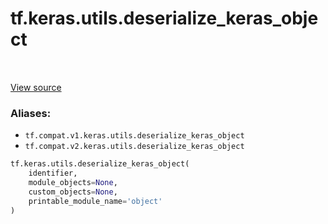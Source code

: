 <div itemscope itemtype="http://developers.google.com/ReferenceObject">
<meta itemprop="name" content="tf.keras.utils.deserialize_keras_object" />
<meta itemprop="path" content="Stable" />
</div>

# tf.keras.utils.deserialize_keras_object

<!-- Insert buttons -->

<table class="tfo-notebook-buttons tfo-api" align="left">
</table>

<a target="_blank" href="/code/stable/tensorflow/python/keras/utils/generic_utils.py">View source</a>



<!-- Start diff -->


### Aliases:

* `tf.compat.v1.keras.utils.deserialize_keras_object`
* `tf.compat.v2.keras.utils.deserialize_keras_object`


``` python
tf.keras.utils.deserialize_keras_object(
    identifier,
    module_objects=None,
    custom_objects=None,
    printable_module_name='object'
)
```



<!-- Placeholder for "Used in" -->
